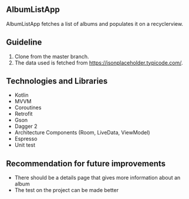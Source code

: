 ## AlbumListApp
AlbumListApp fetches a list of albums and populates it on a recyclerview.

## Guideline
1. Clone from the master branch.
2. The data used is fetched from https://jsonplaceholder.typicode.com/.

## Technologies and Libraries
- Kotlin
- MVVM
- Coroutines
- Retrofit
- Gson
- Dagger 2
- Architecture Components (Room, LiveData, ViewModel)
- Espresso
- Unit test


## Recommendation for future improvements
- There should be a details page that gives more information about an album
- The test on the project can be made better